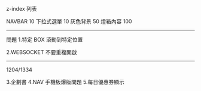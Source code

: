 z-index 列表

NAVBAR 10
下拉式選單 10
灰色背景 50
燈箱內容 100
<br>

<hr>

問題 1.特定 BOX 滾動到特定位置

2.WEBSOCKET 不要重複開啟

<hr>
1204/1334

3.企劃書
4.NAV 手機板爆版問題
5.每日優惠券顯示